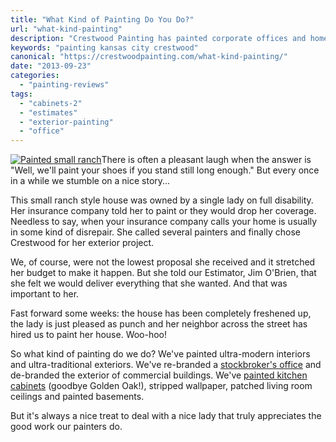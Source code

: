 ```yaml
---
title: "What Kind of Painting Do You Do?"
url: "what-kind-painting"
description: "Crestwood Painting has painted corporate offices and home basements, removed wallpaper and repaired plaster before painting living rooms."
keywords: "painting kansas city crestwood"
canonical: "https://crestwoodpainting.com/what-kind-painting/"
date: "2013-09-23"
categories:
  - "painting-reviews"
tags:
  - "cabinets-2"
  - "estimates"
  - "exterior-painting"
  - "office"
---
```


[![Painted small ranch](/images/Painted-small-ranch_opt-e1514756332916.jpg "Painted Small Ranch Home")](/2013/09/Painted-small-ranch_opt.jpg)There is often a pleasant laugh when the answer is "Well, we'll paint your shoes if you stand still long enough." But every once in a while we stumble on a nice story...

This small ranch style house was owned by a single lady on full disability. Her insurance company told her to paint or they would drop her coverage. Needless to say, when your insurance company calls your home is usually in some kind of disrepair. She called several painters and finally chose Crestwood for her exterior project.

We, of course, were not the lowest proposal she received and it stretched her budget to make it happen. But she told our Estimator, Jim O'Brien, that she felt we would deliver everything that she wanted. And that was important to her.

Fast forward some weeks: the house has been completely freshened up, the lady is just pleased as punch and her neighbor across the street has hired us to paint her house. Woo-hoo!

So what kind of painting do we do? We've painted ultra-modern interiors and ultra-traditional exteriors. We've re-branded a [stockbroker's office](/office-painting-experts/) and de-branded the exterior of commercial buildings. We've [painted kitchen cabinets](/painting-kitchen-cabinets/) (goodbye Golden Oak!), stripped wallpaper, patched living room ceilings and painted basements.

But it's always a nice treat to deal with a nice lady that truly appreciates the good work our painters do.
